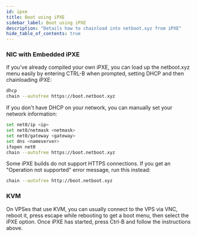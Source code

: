 ```yaml
---
id: ipxe
title: Boot using iPXE
sidebar_label: Boot using iPXE
description: "Details how to chainload into netboot.xyz from iPXE"
hide_table_of_contents: true
---
```


### NIC with Embedded iPXE

If you've already compiled your own iPXE, you can load up the netboot.xyz menu easily by entering CTRL-B when prompted, setting DHCP and then chainloading iPXE:

```bash
dhcp
chain --autofree https://boot.netboot.xyz
```

If you don't have DHCP on your network, you can manually set your network information:

```bash
set net0/ip <ip>
set net0/netmask <netmask>
set net0/gateway <gateway>
set dns <nameserver>
ifopen net0
chain --autofree https://boot.netboot.xyz
```

Some iPXE builds do not support HTTPS connections. If you get an "Operation not supported" error message, run this instead:

```bash
chain --autofree http://boot.netboot.xyz
```

### KVM

On VPSes that use KVM, you can usually connect to the VPS via VNC, reboot it, press escape while rebooting to get a boot menu, then select the iPXE option. Once iPXE has started, press Ctrl-B and follow the instructions above.
